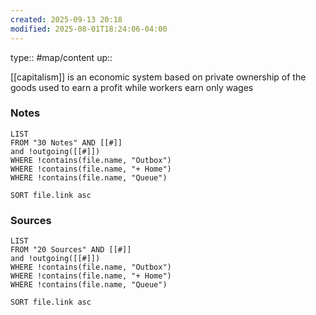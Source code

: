 ```yaml
---
created: 2025-09-13 20:18
modified: 2025-08-01T18:24:06-04:00
---
```

type:: #map/content
up::

[[capitalism]] is an economic system based on private ownership of the goods used to earn a profit while workers earn only wages




### Notes
```dataview
LIST
FROM "30 Notes" AND [[#]]
and !outgoing([[#]])
WHERE !contains(file.name, "Outbox")
WHERE !contains(file.name, "+ Home")
WHERE !contains(file.name, "Queue")

SORT file.link asc
```

### Sources
```dataview
LIST
FROM "20 Sources" AND [[#]]
and !outgoing([[#]])
WHERE !contains(file.name, "Outbox")
WHERE !contains(file.name, "+ Home")
WHERE !contains(file.name, "Queue")

SORT file.link asc
```